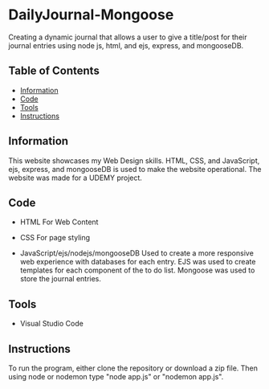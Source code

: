 # DailyJournal-Mongoose
Creating a dynamic journal that allows a user to give a title/post for their journal entries using node js, html, and ejs, express, and mongooseDB.

## Table of Contents

* [Information](#information)
* [Code](#code)
* [Tools](#tools)
* [Instructions](#Instructions)

## Information

This website showcases my Web Design skills. HTML, CSS, and JavaScript, ejs, express, and mongooseDB is used to make the website operational. 
The website was made for a UDEMY project. 

## Code

* HTML
For Web Content

* CSS
For page styling

* JavaScript/ejs/nodejs/mongooseDB
Used to create a more responsive web experience with databases for each entry. EJS was used to create templates for each component of the to do list. 
Mongoose was used to store the journal entries.

## Tools
* Visual Studio Code

## Instructions
To run the program, either clone the repository or download a zip file. Then using node or nodemon type "node app.js" or "nodemon app.js".
